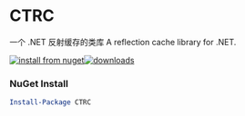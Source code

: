 CTRC
====

一个 .NET 反射缓存的类库
A reflection cache library for .NET.

[![install from nuget](http://img.shields.io/nuget/v/CTRC.svg?style=flat-square)](https://www.nuget.org/packages/CTRC)[![downloads](http://img.shields.io/nuget/dt/CTRC.svg?style=flat-square)](https://www.nuget.org/packages/CTRC)

### NuGet Install
``` powershell
Install-Package CTRC
```
